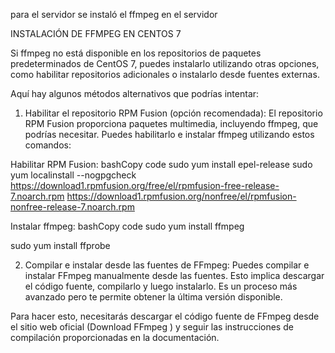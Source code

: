 
para el servidor se instaló el ffmpeg en el servidor 

INSTALACIÓN DE FFMPEG EN CENTOS 7

Si ffmpeg no está disponible en los repositorios de paquetes predeterminados de CentOS 7, puedes instalarlo utilizando otras opciones, como habilitar repositorios adicionales o instalarlo desde fuentes externas.

Aquí hay algunos métodos alternativos que podrías intentar:

1. Habilitar el repositorio RPM Fusion (opción recomendada):
El repositorio RPM Fusion proporciona paquetes multimedia, incluyendo ffmpeg, que podrías necesitar. Puedes habilitarlo e instalar ffmpeg utilizando estos comandos:

Habilitar RPM Fusion:
bashCopy code
sudo yum install epel-release sudo yum localinstall --nogpgcheck https://download1.rpmfusion.org/free/el/rpmfusion-free-release-7.noarch.rpm https://download1.rpmfusion.org/nonfree/el/rpmfusion-nonfree-release-7.noarch.rpm

Instalar ffmpeg:
bashCopy code
sudo yum install ffmpeg

sudo yum install ffprobe

2. Compilar e instalar desde las fuentes de FFmpeg:
Puedes compilar e instalar FFmpeg manualmente desde las fuentes. Esto implica descargar el código fuente, compilarlo y luego instalarlo. Es un proceso más avanzado pero te permite obtener la última versión disponible.

Para hacer esto, necesitarás descargar el código fuente de FFmpeg desde el sitio web oficial (Download FFmpeg ) y seguir las instrucciones de compilación proporcionadas en la documentación.